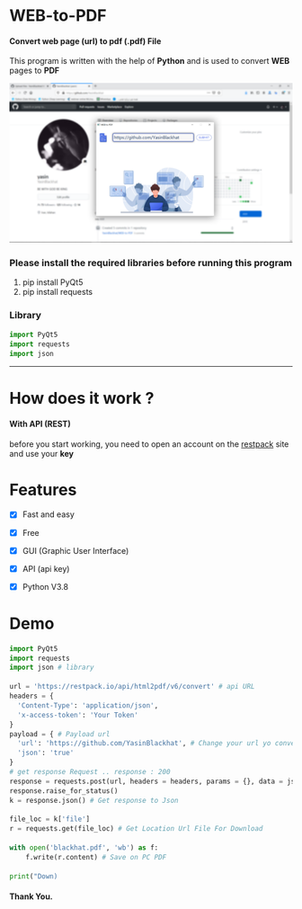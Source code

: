 # WEB-to-PDF
#### Convert web page (url) to pdf (.pdf) File

This program is written with the help of **Python** and is used to convert **WEB** pages to **PDF**

![alt text](https://raw.githubusercontent.com/YasinBlackhat/WEB-to-PDF/master/web-2-pdf/pic.png)

### Please install the required libraries before running this program
1. pip install PyQt5
2. pip install requests

### Library
```python
import PyQt5
import requests
import json
```
--------------------------------------------------------------------
# How does it work ?

#### With API (REST)

before you start working, you need to open an account on the [restpack](https://restpack.io/) site and use your **key**

# Features

- [x] Fast and easy
- [x] Free
- [x] GUI (Graphic User Interface)
- [x] API (api key)
- [x] Python V3.8


# Demo
```python
import PyQt5
import requests
import json # library

url = 'https://restpack.io/api/html2pdf/v6/convert' # api URL
headers = {
  'Content-Type': 'application/json',
  'x-access-token': 'Your Token'
}
payload = { # Payload url
  'url': 'https://github.com/YasinBlackhat', # Change your url yo convert .Edite.
  'json': 'true'
}
# get response Request .. response : 200
response = requests.post(url, headers = headers, params = {}, data = json.dumps(payload))
response.raise_for_status()
k = response.json() # Get response to Json

file_loc = k['file']
r = requests.get(file_loc) # Get Location Url File For Download

with open('blackhat.pdf', 'wb') as f:
    f.write(r.content) # Save on PC PDF

print("Down)
```

#### Thank You.
